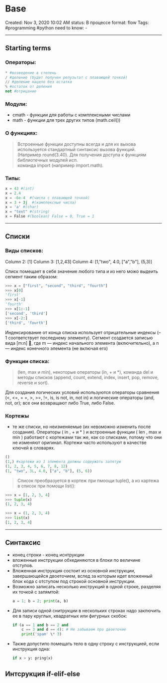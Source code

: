 # Base

Created: Nov 3, 2020 10:02 AM
status: В процессе
format: flow
Tags: #programming #python
need to know: -

---
## Starting terms
### Операторы:
```python 
* #возведение в степень
/ #деление (будет получен релузьтат с плавающей точкой)
// #деление нацело без остатка
% #остаток от деления
not #отрицание
```

### Модули:
- cmath - функции для работы с комплексными числами
- math - функции для трех других типов (math.ceil())

### О функциях:
> Встроенные функции доступны всегда и для их выхова используется стандартный синтаксис вызова функций. (Например round(3.40). Для получения доступа к функциям библиотечных модулей исп. команда import (например import.math).

### Типы:
```python
x = 43 #(int)
x = 2.4     
x = -6e-4  #(числа с плавающей точкой)
x = 3 + 3j  #(комплексные числа)
x = 'a' #(char)
x = "text" #(string)
x = False #(boolean) False = 0, True = 1
```

---
## Списки
### Виды списков:
Column 2: [1]
Column 3: [1,2,43]
Column 4: [1,"two", 4.0, ["a","b"], (5,3)]

Списк помещает в себя значение любого типа и из него можо выдеить сегмент таким образом:

```python
>>> x = ["first", "second", "third", "fourth"]
>>> x[0]
'first'
>>> x[-1]
'fourth'
>>> x[1:-1]
['second', 'third']
>>> x[-2:]
['third', 'fourth']
```

Индексирование от конца списка использует отрицательные индексы (–1 соответствует последнему элементу). Сегмент создается записью вида [m:n] , где m — индекс начального элемента (включительно), а n — индекс конечного элемента (не включая его)

### Функции списка:

> (len, max и min), некоторые операторы (in, + и *), команда del и методы списков (append, count, extend, index, insert, pop, remove, reverse и sort).

Для создания логических условий используются операторы сравнения (<, <=, = =, >, >=, !=, is, is not, in, not in) и логические операторы (and, not, or); все они возвращают либо True, либо False.

### Кортежы

 - те же списки, но неизменяемые (их невоможно изменить после создания).  Операторы ( in , + и * ) и встроенные функции ( len , max и min ) работают с кортежами так же, как со списками, потому что они не изменяют оригинал. Кортежи часто используют в качестве ключей в словарях.

```python
()
(1,) #картежи из 1 элемента должны содержать запятую
(1, 2, 3, 4, 5, 6, 7, 8, 12)
(1, "two", 3L, 4.0, ["a", "b"], (5, 6))
```

> Список преобразуется в кортеж при пмоощи tuple(), а из картежа в список при помощи list():

```python
>>> x = [1, 2, 3, 4]
>>> tuple(x)
(1, 2, 3, 4)

>>> x = (1, 2, 3, 4)
>>> list(x)
[1, 2, 3, 4]
```

---
## Синтаксис
- конец строки - конец иснтрукции
- вложенные инструкции обхединяются в блоки по величине отступов.
- Вложенная инструкция состоит из основной инструкции, завершающейся двоеточием, вслед за которым идет вложенный блок кода с отступом под строкой основной инструкции.
- Возможно записать несколько инструкций в одной строке, разделяя их точкой с запямтой: 
	```python
	a = 1; b = 2; print(a, b) 
	```
- Для записи одной снитрукции в нескольких строках надо заключить ее в пару круглых, квадратных или фигурных скобок:
	```python
	if (a == 1 and b == 2 and
		c == 3 and d == 4): # Не забываем про двоеточие 
		print('spam' \* 3)
	```
- Также допустипо помещать тело в одну строку с инструкцией, если инструкция одна:
	```python
	if x > y: pring(x)
	```
	
	
	
## Интсрукция if-elif-else